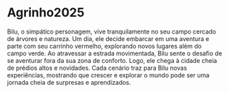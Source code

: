 # Agrinho2025
Bilu, o simpático personagem, vive tranquilamente no seu campo cercado de árvores e natureza. Um dia, ele decide embarcar em uma aventura e parte com seu carrinho vermelho, explorando novos lugares além do campo verde. Ao atravessar a estrada movimentada, Bilu sente o desafio de se aventurar fora da sua zona de conforto. Logo, ele chega à cidade cheia de prédios altos e novidades. Cada cenário traz para Bilu novas experiências, mostrando que crescer e explorar o mundo pode ser uma jornada cheia de surpresas e aprendizados.
